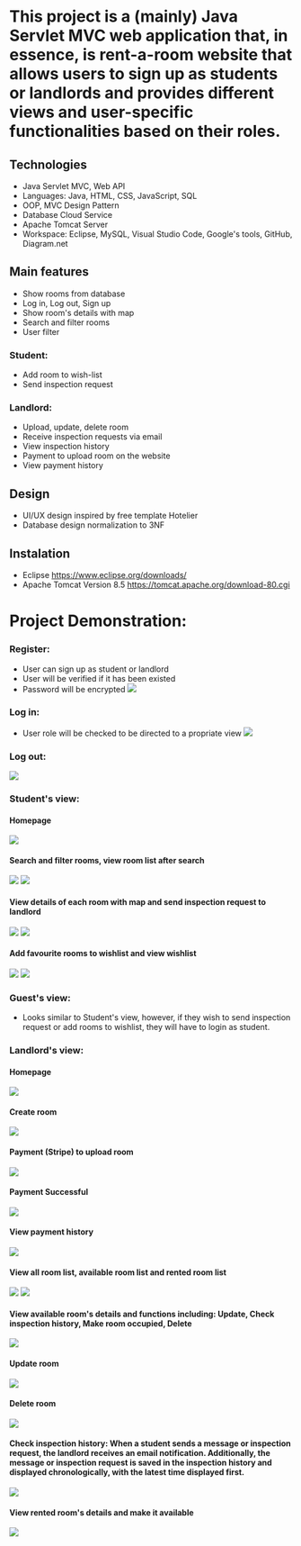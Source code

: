 # This project is a (mainly) Java Servlet MVC web application that, in essence, is rent-a-room website that allows users to sign up as students or landlords and provides different views and user-specific functionalities based on their roles.

## Technologies
- Java Servlet MVC, Web API
- Languages: Java, HTML, CSS, JavaScript, SQL
- OOP, MVC Design Pattern
- Database Cloud Service
- Apache Tomcat Server
- Workspace: Eclipse, MySQL, Visual Studio Code, Google's tools, GitHub, Diagram.net

## Main features
- Show rooms from database
- Log in, Log out, Sign up
- Show room's details with map
- Search and filter rooms
- User filter

### Student:
- Add room to wish-list
- Send inspection request

### Landlord:
- Upload, update, delete room
- Receive inspection requests via email
- View inspection history
- Payment to upload room on the website
- View payment history

## Design
- UI/UX design inspired by free template Hotelier 
- Database design normalization to 3NF

## Instalation
- Eclipse https://www.eclipse.org/downloads/
- Apache Tomcat Version 8.5 https://tomcat.apache.org/download-80.cgi

# Project Demonstration: 

### Register: 
- User can sign up as student or landlord
- User will be verified if it has been existed
- Password will be encrypted
![](https://github.com/JPhan1106/Hommie/blob/main/Register.jpg)
### Log in: 
- User role will be checked to be directed to a propriate view
![](https://github.com/JPhan1106/Hommie/blob/main/login.jpg)
### Log out: 
![](https://github.com/JPhan1106/Hommie/blob/main/logout.jpg)

### Student's view:
#### Homepage
![](https://github.com/JPhan1106/Hommie/blob/main/homepage-student.jpg)
#### Search and filter rooms, view room list after search
![](https://github.com/JPhan1106/Hommie/blob/main/Search.jpg)
![](https://github.com/JPhan1106/Hommie/blob/main/room-list.jpg)
#### View details of each room with map and send inspection request to landlord
![](https://github.com/JPhan1106/Hommie/blob/main/room%20details.jpg)
![](https://github.com/JPhan1106/Hommie/blob/main/Inspection%20sent%20success.jpg)
#### Add favourite rooms to wishlist and view wishlist
![](https://github.com/JPhan1106/Hommie/blob/main/wish-list.jpg)
![](https://github.com/JPhan1106/Hommie/blob/main/add%20to%20wishlist.jpg)

### Guest's view: 
- Looks similar to Student's view, however, if they wish to send inspection request or add rooms to wishlist, they will have to login as student. 

### Landlord's view: 
#### Homepage
![](https://github.com/JPhan1106/Hommie/blob/main/homepage%20-%20landlord.jpg)
#### Create room
![](https://github.com/JPhan1106/Hommie/blob/main/Create%20room.jpg)
#### Payment (Stripe) to upload room 
![](https://github.com/JPhan1106/Hommie/blob/main/landlord-payment.jpg)
#### Payment Successful
![](https://github.com/JPhan1106/Hommie/blob/main/landlord-payment-success.jpg)
#### View payment history
![](https://github.com/JPhan1106/Hommie/blob/main/payment-history.jpg)
#### View all room list, available room list and rented room list 
![](https://github.com/JPhan1106/Hommie/blob/main/landlord-room-list.jsp.jpg)
![](https://github.com/JPhan1106/Hommie/blob/main/rented-room-list.jpg)
#### View available room's details and functions including: Update, Check inspection history, Make room occupied, Delete
![](https://github.com/JPhan1106/Hommie/blob/main/available-room-details.jpg)
#### Update room
![](https://github.com/JPhan1106/Hommie/blob/main/update-room.jpg)
#### Delete room
![](https://github.com/JPhan1106/Hommie/blob/main/Delete%20Room.jpg)
#### Check inspection history: When a student sends a message or inspection request, the landlord receives an email notification. Additionally, the message or inspection request is saved in the inspection history and displayed chronologically, with the latest time displayed first.
![](https://github.com/JPhan1106/Hommie/blob/main/Inspection%20request%20history.jpg)
#### View rented room's details and make it available
![](https://github.com/JPhan1106/Hommie/blob/main/Rented%20room's%20details.jpg)


